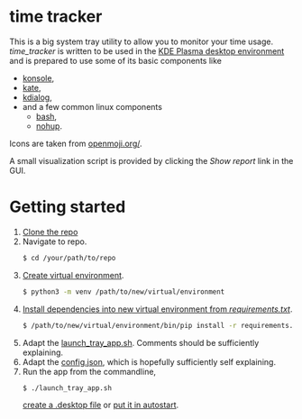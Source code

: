 # time tracker

This is a big system tray utility to allow you to monitor your time usage.
*time_tracker* is written to be used in the
[KDE Plasma desktop environment](https://kde.org) and is
prepared to use some of its basic components like

*   [konsole](https://konsole.kde.org/),
*   [kate](https://kde.org/applications/utilities/org.kde.kate),
*   [kdialog](https://kde.org/applications/utilities/org.kde.kdialog),
*   and a few common linux components
    *   [bash](https://www.gnu.org/software/bash/bash.html),
    *   [nohup](https://www.gnu.org/software/coreutils/manual/coreutils.html#nohup-invocation).

Icons are taken from [openmoji.org/](https://openmoji.org).

A small visualization script is provided by clicking the *Show report* link
 in the GUI.

# Getting started

1.  [Clone the repo](
        https://help.github.com/en/github/creating-cloning-and-archiving-repositories/cloning-a-repository
    )
1.  Navigate to repo.
    ```bash
    $ cd /your/path/to/repo
    ```
1.  [Create virtual environment](
        https://docs.python.org/3/library/venv.html#creating-virtual-environments
    ).
    ```bash
    $ python3 -m venv /path/to/new/virtual/environment
    ```
1.  [Install dependencies into new virtual environment from *requirements.txt*](
        https://pip.pypa.io/en/stable/user_guide/#requirements-files
    ).
    ```bash
    $ /path/to/new/virtual/environment/bin/pip install -r requirements.txt
    ```
1.  Adapt the [launch_tray_app.sh](launch_tray_app.sh). Comments should be
    sufficiently explaining.
1.  Adapt the [config.json](config.json), which is hopefully sufficiently
    self explaining.
1.  Run the app from the commandline,
    ```bash
    $ ./launch_tray_app.sh
    ```
    [create a .desktop file](
        https://wiki.archlinux.org/index.php/Desktop_entries#File_example
    ) or [put it in autostart](
        https://wiki.archlinux.org/index.php/Autostart_applications
    ).
